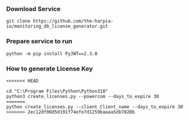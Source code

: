 ### Download Service
```
git clone https://github.com/the-harpia-io/monitoring_db_license_generator.git
```

### Prepare service to run
```
python -m pip install PyJWT==2.3.0
```

### How to generate License Key
```
<<<<<<< HEAD

cd "C:\Program Files\Python\Python310"
python3 create_licenses.py --powercom --days_to_expire 30
=======
python create_licenses.py --client Client_name --days_to_expire 30
>>>>>>> 2ec12df00d5d191f74efe7d1259baaaa5db7820b
```